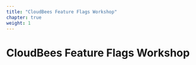 ```yaml
---
title: "CloudBees Feature Flags Workshop"
chapter: true
weight: 1
---
```


# CloudBees Feature Flags Workshop

